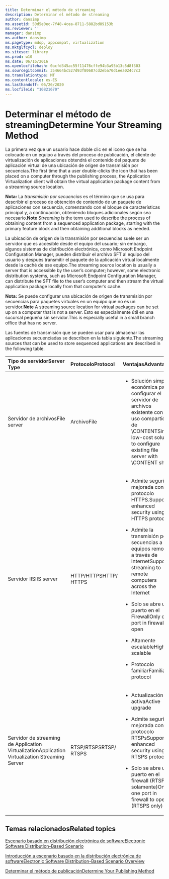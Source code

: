 ```yaml
---
title: Determinar el método de streaming
description: Determinar el método de streaming
author: dansimp
ms.assetid: 50d5e0ec-7f48-4cea-8711-5882bd89153b
ms.reviewer: ''
manager: dansimp
ms.author: dansimp
ms.pagetype: mdop, appcompat, virtualization
ms.mktglfcycl: deploy
ms.sitesec: library
ms.prod: w10
ms.date: 06/16/2016
ms.openlocfilehash: 0acfd345ac55f11476cffe94b3a95b13c5d8f303
ms.sourcegitcommit: 354664bc527d93f80687cd2eba70d1eea024c7c3
ms.translationtype: MT
ms.contentlocale: es-ES
ms.lasthandoff: 06/26/2020
ms.locfileid: "10821670"
---
```

# <span data-ttu-id="148c2-103">Determinar el método de streaming</span><span class="sxs-lookup"><span data-stu-id="148c2-103">Determine Your Streaming Method</span></span>


<span data-ttu-id="148c2-104">La primera vez que un usuario hace doble clic en el icono que se ha colocado en un equipo a través del proceso de publicación, el cliente de virtualización de aplicaciones obtendrá el contenido del paquete de aplicación virtual de una ubicación de origen de transmisión por secuencias.</span><span class="sxs-lookup"><span data-stu-id="148c2-104">The first time that a user double-clicks the icon that has been placed on a computer through the publishing process, the Application Virtualization client will obtain the virtual application package content from a streaming source location.</span></span>

<span data-ttu-id="148c2-105">**Nota:** 
 La *transmisión por secuencias* es el término que se usa para describir el proceso de obtención de contenido de un paquete de aplicaciones con secuencia, comenzando con el bloque de características principal y, a continuación, obteniendo bloques adicionales según sea necesario.</span><span class="sxs-lookup"><span data-stu-id="148c2-105">**Note**
*Streaming* is the term used to describe the process of obtaining content from a sequenced application package, starting with the primary feature block and then obtaining additional blocks as needed.</span></span>

 

<span data-ttu-id="148c2-106">La ubicación de origen de la transmisión por secuencias suele ser un servidor que es accesible desde el equipo del usuario; sin embargo, algunos sistemas de distribución electrónica, como Microsoft Endpoint Configuration Manager, pueden distribuir el archivo SFT al equipo del usuario y después transmitir el paquete de la aplicación virtual localmente desde la caché de ese equipo.</span><span class="sxs-lookup"><span data-stu-id="148c2-106">The streaming source location is usually a server that is accessible by the user’s computer; however, some electronic distribution systems, such as Microsoft Endpoint Configuration Manager, can distribute the SFT file to the user’s computer and then stream the virtual application package locally from that computer’s cache.</span></span>

<span data-ttu-id="148c2-107">**Nota:**  Se puede configurar una ubicación de origen de transmisión por secuencias para paquetes virtuales en un equipo que no es un servidor.</span><span class="sxs-lookup"><span data-stu-id="148c2-107">**Note** A streaming source location for virtual packages can be set up on a computer that is not a server.</span></span> <span data-ttu-id="148c2-108">Esto es especialmente útil en una sucursal pequeña sin servidor.</span><span class="sxs-lookup"><span data-stu-id="148c2-108">This is especially useful in a small branch office that has no server.</span></span>

 

<span data-ttu-id="148c2-109">Las fuentes de transmisión que se pueden usar para almacenar las aplicaciones secuenciadas se describen en la tabla siguiente.</span><span class="sxs-lookup"><span data-stu-id="148c2-109">The streaming sources that can be used to store sequenced applications are described in the following table.</span></span>

<table>
<colgroup>
<col width="20%" />
<col width="20%" />
<col width="20%" />
<col width="20%" />
<col width="20%" />
</colgroup>
<thead>
<tr class="header">
<th align="left"><span data-ttu-id="148c2-110">Tipo de servidor</span><span class="sxs-lookup"><span data-stu-id="148c2-110">Server Type</span></span></th>
<th align="left"><span data-ttu-id="148c2-111">Protocolo</span><span class="sxs-lookup"><span data-stu-id="148c2-111">Protocol</span></span></th>
<th align="left"><span data-ttu-id="148c2-112">Ventajas</span><span class="sxs-lookup"><span data-stu-id="148c2-112">Advantages</span></span></th>
<th align="left"><span data-ttu-id="148c2-113">Desventajas</span><span class="sxs-lookup"><span data-stu-id="148c2-113">Disadvantages</span></span></th>
<th align="left"><span data-ttu-id="148c2-114">Vínculos</span><span class="sxs-lookup"><span data-stu-id="148c2-114">Links</span></span></th>
</tr>
</thead>
<tbody>
<tr class="odd">
<td align="left"><p><span data-ttu-id="148c2-115">Servidor de archivos</span><span class="sxs-lookup"><span data-stu-id="148c2-115">File server</span></span></p></td>
<td align="left"><p><span data-ttu-id="148c2-116">Archivo</span><span class="sxs-lookup"><span data-stu-id="148c2-116">File</span></span></p></td>
<td align="left"><ul>
<li><p><span data-ttu-id="148c2-117">Solución simple económica para configurar el servidor de archivos existente con el uso compartido de \CONTENT</span><span class="sxs-lookup"><span data-stu-id="148c2-117">Simple low-cost solution to configure existing file server with \CONTENT share</span></span></p></li>
</ul></td>
<td align="left"><ul>
<li><p><span data-ttu-id="148c2-118">No hay ninguna actualización activa</span><span class="sxs-lookup"><span data-stu-id="148c2-118">No active upgrade</span></span></p></li>
</ul></td>
<td align="left"><p><a href="how-to-configure-the-file-server.md" data-raw-source="[How to Configure the File Server](how-to-configure-the-file-server.md)"><span data-ttu-id="148c2-119">Cómo configurar el servidor de archivos</span><span class="sxs-lookup"><span data-stu-id="148c2-119">How to Configure the File Server</span></span></a></p></td>
</tr>
<tr class="even">
<td align="left"><p><span data-ttu-id="148c2-120">Servidor IIS</span><span class="sxs-lookup"><span data-stu-id="148c2-120">IIS server</span></span></p></td>
<td align="left"><p><span data-ttu-id="148c2-121">HTTP/HTTPS</span><span class="sxs-lookup"><span data-stu-id="148c2-121">HTTP/ HTTPS</span></span></p></td>
<td align="left"><ul>
<li><p><span data-ttu-id="148c2-122">Admite seguridad mejorada con protocolo HTTPS.</span><span class="sxs-lookup"><span data-stu-id="148c2-122">Supports enhanced security using HTTPS protocol.</span></span></p></li>
<li><p><span data-ttu-id="148c2-123">Admite la transmisión por secuencias a equipos remotos a través de Internet</span><span class="sxs-lookup"><span data-stu-id="148c2-123">Supports streaming to remote computers across the Internet</span></span></p></li>
<li><p><span data-ttu-id="148c2-124">Solo se abre un puerto en el Firewall</span><span class="sxs-lookup"><span data-stu-id="148c2-124">Only one port in firewall to open</span></span></p></li>
<li><p><span data-ttu-id="148c2-125">Altamente escalable</span><span class="sxs-lookup"><span data-stu-id="148c2-125">Highly scalable</span></span></p></li>
<li><p><span data-ttu-id="148c2-126">Protocolo familiar</span><span class="sxs-lookup"><span data-stu-id="148c2-126">Familiar protocol</span></span></p></li>
</ul></td>
<td align="left"><ul>
<li><p><span data-ttu-id="148c2-127">Necesidad de administrar IIS</span><span class="sxs-lookup"><span data-stu-id="148c2-127">Need to manage IIS</span></span></p></li>
<li><p><span data-ttu-id="148c2-128">No hay ninguna actualización activa</span><span class="sxs-lookup"><span data-stu-id="148c2-128">No active upgrade</span></span></p></li>
</ul></td>
<td align="left"><p><a href="how-to-configure-the-server-for-iis.md" data-raw-source="[How to Configure the Server for IIS](how-to-configure-the-server-for-iis.md)"><span data-ttu-id="148c2-129">Cómo configurar el servidor para IIS</span><span class="sxs-lookup"><span data-stu-id="148c2-129">How to Configure the Server for IIS</span></span></a></p></td>
</tr>
<tr class="odd">
<td align="left"><p><span data-ttu-id="148c2-130">Servidor de streaming de Application Virtualization</span><span class="sxs-lookup"><span data-stu-id="148c2-130">Application Virtualization Streaming Server</span></span></p></td>
<td align="left"><p><span data-ttu-id="148c2-131">RTSP/RTSPS</span><span class="sxs-lookup"><span data-stu-id="148c2-131">RTSP/ RTSPS</span></span></p></td>
<td align="left"><ul>
<li><p><span data-ttu-id="148c2-132">Actualización activa</span><span class="sxs-lookup"><span data-stu-id="148c2-132">Active upgrade</span></span></p></li>
<li><p><span data-ttu-id="148c2-133">Admite seguridad mejorada con el protocolo RTSPs</span><span class="sxs-lookup"><span data-stu-id="148c2-133">Supports enhanced security using RTSPS protocol</span></span></p></li>
<li><p><span data-ttu-id="148c2-134">Solo se abre un puerto en el firewall (RTSPs solamente)</span><span class="sxs-lookup"><span data-stu-id="148c2-134">Only one port in firewall to open (RTSPS only)</span></span></p></li>
</ul></td>
<td align="left"><ul>
<li><p><span data-ttu-id="148c2-135">Infraestructura dual</span><span class="sxs-lookup"><span data-stu-id="148c2-135">Dual infrastructure</span></span></p></li>
<li><p><span data-ttu-id="148c2-136">Requisito de la administración del servidor</span><span class="sxs-lookup"><span data-stu-id="148c2-136">Server administration requirement</span></span></p></li>
</ul></td>
<td align="left"><p><a href="how-to-configure-the-application-virtualization-management-servers.md" data-raw-source="[How to Configure the Application Virtualization Management Servers](how-to-configure-the-application-virtualization-management-servers.md)"><span data-ttu-id="148c2-137">Cómo configurar los servidores de administración de virtualización de aplicaciones</span><span class="sxs-lookup"><span data-stu-id="148c2-137">How to Configure the Application Virtualization Management Servers</span></span></a></p></td>
</tr>
</tbody>
</table>

 

## <span data-ttu-id="148c2-138">Temas relacionados</span><span class="sxs-lookup"><span data-stu-id="148c2-138">Related topics</span></span>


[<span data-ttu-id="148c2-139">Escenario basado en distribución electrónica de software</span><span class="sxs-lookup"><span data-stu-id="148c2-139">Electronic Software Distribution-Based Scenario</span></span>](electronic-software-distribution-based-scenario.md)

[<span data-ttu-id="148c2-140">Introducción a escenario basado en la distribución electrónica de software</span><span class="sxs-lookup"><span data-stu-id="148c2-140">Electronic Software Distribution-Based Scenario Overview</span></span>](electronic-software-distribution-based-scenario-overview.md)

[<span data-ttu-id="148c2-141">Determinar el método de publicación</span><span class="sxs-lookup"><span data-stu-id="148c2-141">Determine Your Publishing Method</span></span>](determine-your-publishing-method.md)

 

 





